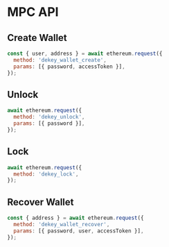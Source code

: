 # MPC API

## Create Wallet

```javascript
const { user, address } = await ethereum.request({
  method: 'dekey_wallet_create',
  params: [{ password, accessToken }],
});
```

## Unlock

```javascript
await ethereum.request({
  method: 'dekey_unlock',
  params: [{ password }],
});
```

## Lock

```javascript
await ethereum.request({
  method: 'dekey_lock',
});
```

## Recover Wallet

```javascript
const { address } = await ethereum.request({
  method: 'dekey_wallet_recover',
  params: [{ password, user, accessToken }],
});
```

